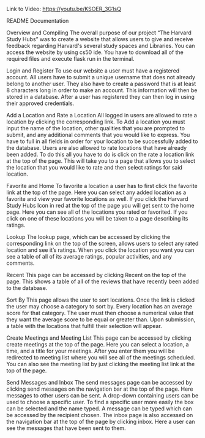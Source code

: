 Link to Video: https://youtu.be/KSOER_3G1sQ

README Documentation

Overview and Compiling
The overall purpose of our project “The Harvard Study Hubs” was to create a website that allows users to give and receive feedback regarding Harvard's several study spaces and Libraries. You can access the website by using cs50 ide. You have to download all of the required files and execute flask run in the terminal.

Login and Register
To use our website a user must have a registered account. All users have to submit a unique username that does not already belong to another user. They also have to create a password that is at least 8 characters long in order to make an account. This information will then be stored in a database. After a user has registered they can then log in using their approved credentials.

Add a Location and Rate a Location
All logged in users are allowed to rate a location by clicking the corresponding link. To Add a location you must input the name of the location, other qualities that you are prompted to submit, and any additional comments that you would like to express. You have to full in all fields in order for your location to be successfully added to the database. Users are also allowed to rate locations that have already been added.
To do this all you have to do is click on the rate a location link at the top of the page. This will take you to a page that allows you to select the location that you would like to rate and then select ratings for said location.

Favorite and Home
To favorite a location a user has to first click the favorite link at the top of the page. Here you can select any added location as a favorite and view your favorite locations as well.  If you click the Harvard Study Hubs Icon in red at the top of the page you will get sent to the home page. Here you can see all of the locations you rated or favorited. If you click on one of these locations you will be taken to a page describing its ratings.

Lookup
The lookup page, which can be accessed by clicking the corresponding link on the top of the screen, allows users to select any rated location and see it’s ratings. When you click the location you want you can see a table of all of its average ratings, popular activities, and any comments.

Recent
This page can be accessed by clicking Recent on the top of the page. This shows a table of all of the reviews that have recently been added to the database.

Sort By
This page allows the user to sort locations. Once the link is clicked the user may choose a category to sort by. Every location has an average score for that category. The user must then choose a numerical value that they want the average score to be equal or greater than. Upon submission, a table with the locations that fulfill their selection will appear.

Create Meetings and Meeting List
This page can be accessed by clicking create meetings at the top of the page. Here you can select a location, a time, and a title for your meetings. After you enter them you will be redirected to meeting list where you will see all of the meetings scheduled. You can also see the meeting list by just clicking the meeting list link at the top of the page.

Send Messages and Inbox
The send messages page can be accessed by clicking send messages on the navigation bar at the top of the page. Here messages to other users can be sent. A drop-down containing users can be used to choose a specific user. To find a specific user more easily the box can be selected and the name typed. A message can be typed which can be accessed by the recipient chosen.
The inbox page is also accessed on the navigation bar at the top of the page by clicking inbox. Here a user can see the messages that have been sent to them.

